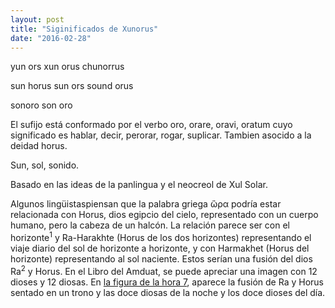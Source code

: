 ```yaml
---
layout: post
title: "Siginificados de Xunorus"
date: "2016-02-28"
---
```


yun ors
xun orus
chunorrus

sun horus
sun ors
sound orus

sonoro
son oro

El sufijo está conformado por el verbo oro, orare, oravi, oratum cuyo significado es hablar, decir, perorar, rogar, suplicar.
Tambien asocido a la deidad horus.

Sun, sol, sonido.

Basado en las ideas de la panlingua y el neocreol de Xul Solar.


Algunos lingüistaspiensan que la palabra griega &#8035;&#961;&#945; podría estar relacionada con Horus, dios egipcio del cielo, representado con un cuerpo humano, pero la cabeza de un halcón. La relación parece ser con el horizonte<sup>1</sup> y Ra-Harakhte (Horus de los dos horizontes) representando el viaje diario del sol de horizonte a horizonte, y con Harmakhet (Horus del horizonte) representando al sol naciente. Estos serían una fusión del dios Ra<sup>2</sup> y Horus. En el Libro del Amduat, se puede apreciar una imagen con 12 dioses y 12 diosas. En <a href="http://www.egiptologia.org/textos/amduat/07/">la figura de la hora 7</a>, aparece la fusión de Ra y Horus sentado en un trono y las doce diosas de la noche y los doce dioses del día.
